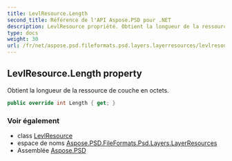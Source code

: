 ```yaml
---
title: LevlResource.Length
second_title: Référence de l'API Aspose.PSD pour .NET
description: LevlResource propriété. Obtient la longueur de la ressource de couche en octets.
type: docs
weight: 30
url: /fr/net/aspose.psd.fileformats.psd.layers.layerresources/levlresource/length/
---
```

## LevlResource.Length property

Obtient la longueur de la ressource de couche en octets.

```csharp
public override int Length { get; }
```

### Voir également

* class [LevlResource](../)
* espace de noms [Aspose.PSD.FileFormats.Psd.Layers.LayerResources](../../levlresource/)
* Assemblée [Aspose.PSD](../../../)


